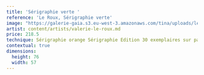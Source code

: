 ```yaml
---
title: 'Sérigraphie verte '
reference: 'Le Roux, Sérigraphie verte'
image: "https://galerie-gaia.s3.eu-west-3.amazonaws.com/tina/uploads/le-roux-valerie/galerie-gaia-valeÌ\x81rie leroux-IMG_6330.jpg"
artist: content/artists/valerie-le-roux.md
price: 218.5
technique: Sérigraphie orange Sérigraphie Edition 30 exemplaires sur papier frangé
contextual: true
dimensions:
  height: 76
  width: 57
---
```


